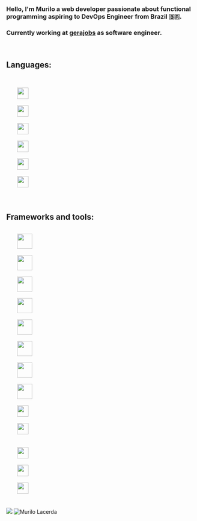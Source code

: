### Hello, I'm Murilo a web developer passionate about functional programming aspiring to DevOps Engineer from Brazil 🇧🇷.

### Currently working at [gerajobs](http://gerajobs.com) as software engineer.

</br>

## Languages:
</br>
<code>
    <img height="30" src="https://cdn.jsdelivr.net/gh/devicons/devicon/icons/java/java-original.svg" />
</code>
<code>
    <img height="30" src="https://cdn.jsdelivr.net/gh/devicons/devicon/icons/c/c-original.svg"/>
</code>
<code>
    <img height="30" src="https://cdn.jsdelivr.net/gh/devicons/devicon/icons/scala/scala-original.svg"/>
</code>
<code>
    <img height="30" src="https://cdn.jsdelivr.net/gh/devicons/devicon/icons/rust/rust-plain.svg"/>
</code>
<code>
    <img height="30" src="https://cdn.jsdelivr.net/gh/devicons/devicon/icons/haskell/haskell-original.svg" />
</code>
<code>
    <img height="30" src="https://cdn.jsdelivr.net/gh/devicons/devicon/icons/javascript/javascript-original.svg" />
</code>


</br>
</br>

## Frameworks and tools:
<code>
    <img height="40" src="https://cdn.jsdelivr.net/gh/devicons/devicon/icons/spring/spring-original-wordmark.svg" />
</code>
<code>
    <img height="40" src="https://cdn.jsdelivr.net/gh/devicons/devicon/icons/apachekafka/apachekafka-original-wordmark.svg" />
</code>
<code>
    <img height="40" src="https://cdn.jsdelivr.net/gh/devicons/devicon/icons/graphql/graphql-plain-wordmark.svg"/>
</code>
<code>
    <img height="40" src="https://cdn.jsdelivr.net/gh/devicons/devicon/icons/react/react-original-wordmark.svg"/>
</code>
<code>
    <img height="40" src="https://cdn.jsdelivr.net/gh/devicons/devicon/icons/linux/linux-original.svg"/>
</code>
<code>
    <img height="40" src="https://cdn.jsdelivr.net/gh/devicons/devicon/icons/docker/docker-original-wordmark.svg"/>
</code>
<code>
    <img height="40" src="https://cdn.jsdelivr.net/gh/devicons/devicon/icons/kubernetes/kubernetes-plain-wordmark.svg"/>
</code>
<code>
    <img height="40" src="https://cdn.jsdelivr.net/gh/devicons/devicon/icons/heroku/heroku-original-wordmark.svg"/>
</code>
<code>
    <img height="30" src="https://cdn.jsdelivr.net/gh/devicons/devicon/icons/postgresql/postgresql-original-wordmark.svg" />
</code>
<code>
    <img height="30" src="https://actix.rs/img/logo-nav.png" />
</code> </br>
<code>
    <img height="30" src="https://cdn.jsdelivr.net/gh/devicons/devicon/icons/git/git-original-wordmark.svg" />
</code> 
<code>
    <img height="30" src="https://cdn.jsdelivr.net/gh/devicons/devicon/icons/github/github-original-wordmark.svg" />
</code> 
<code>
    <img height="30" src="https://cdn.jsdelivr.net/gh/devicons/devicon/icons/digitalocean/digitalocean-original-wordmark.svg" />
</code> 

</br>
</br>

<div>
    <img src="https://github-readme-stats.vercel.app/api/top-langs/?username=mrl00&theme=dark">
    <img src="https://github-readme-stats.vercel.app/api?username=mrl00&show_icons=true&theme=dark" alt="Murilo Lacerda" />
</div>
